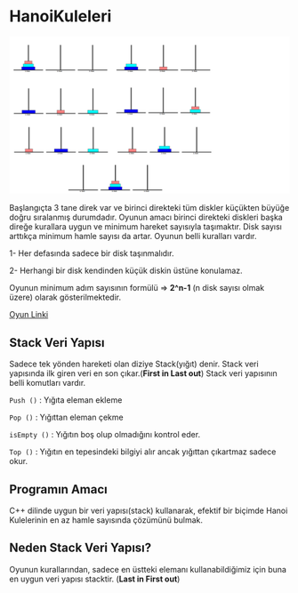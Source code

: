 # HanoiKuleleri

![banner](https://github.com/ygmrburak/HanoiKuleleri/blob/master/TowerOfHanoi/HanoiImages.png)

Başlangıçta 3 tane direk var ve birinci direkteki tüm diskler küçükten büyüğe doğru sıralanmış durumdadır. Oyunun amacı birinci direkteki diskleri başka direğe kurallara uygun ve minimum hareket sayısıyla taşımaktır. Disk sayısı arttıkça minimum hamle sayısı da artar. Oyunun belli kuralları vardır.

1-      Her defasında sadece bir disk taşınmalıdır.

2-      Herhangi bir disk kendinden küçük diskin üstüne konulamaz.

Oyunun minimum adım sayısının formülü => **2^n-1** (n disk sayısı olmak üzere) olarak gösterilmektedir.

[Oyun Linki](http://www.dersrehberi.com/hanoi.asp)


## Stack Veri Yapısı

Sadece tek yönden hareketi olan diziye Stack(yığıt) denir. Stack veri yapısında ilk giren veri en son çıkar.(**First in Last out**)
Stack veri yapısının belli komutları vardır.

`Push ()` : Yığıta eleman ekleme

`Pop ()` : Yığıttan eleman çekme

`isEmpty ()` : Yığıtın boş olup olmadığını kontrol eder.

`Top ()` : Yığıtın en tepesindeki bilgiyi alır ancak yığıttan çıkartmaz sadece okur.

 
## Programın Amacı

C++ dilinde uygun bir veri yapısı(stack) kullanarak, efektif bir biçimde Hanoi Kulelerinin en az hamle sayısında çözümünü bulmak.

## Neden Stack Veri Yapısı?

Oyunun kurallarından, sadece en üstteki elemanı kullanabildiğimiz için buna en uygun veri yapısı stacktir. (**Last in First out**)
